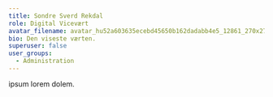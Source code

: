```yaml
---
title: Sondre Sverd Rekdal
role: Digital Vicevært
avatar_filename: avatar_hu52a603635ecebd45650b162dadabb4e5_12861_270x270_fill_q90_lanczos_center.jpg
bio: Den viseste værten.
superuser: false
user_groups:
  - Administration
---
```

ipsum lorem dolem.